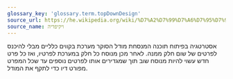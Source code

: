 ```yaml
---
glossary_key: 'glossary.term.topDownDesign'
source_url: https://he.wikipedia.org/wiki/%D7%A2%D7%99%D7%A6%D7%95%D7%91_%D7%9E%D7%A2%D7%9C%D7%94-%D7%9E%D7%98%D7%94_%D7%95%D7%9E%D7%98%D7%94-%D7%9E%D7%A2%D7%9C%D7%94
source_name: ויקיפדיה
---
```


אסטרטגיה בפיתוח תוכנה המנסחת מודל הסוקר מערכת בקווים כלליים מבלי להיכנס לפרטים של שום חלק ממנה. לאחר מכן מנוסח כל חלק במערכת לפרטיו, ואז כל פרט חדש עשוי להיות מנוסח שוב תוך שמגדירים אותו לפרטים נוספים עד שכל המפרט מפורט דיו כדי לתקף את המודל.
